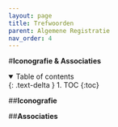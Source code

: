 ```yaml
---
layout: page
title: Trefwoorden
parent: Algemene Registratie
nav_order: 4
---
```


#**Iconografie & Associaties**

<details open markdown="block">
  <summary>
    Table of contents
  </summary>
  {: .text-delta }
1. TOC
{:toc}
</details>

##**Iconografie**

##**Associaties**
